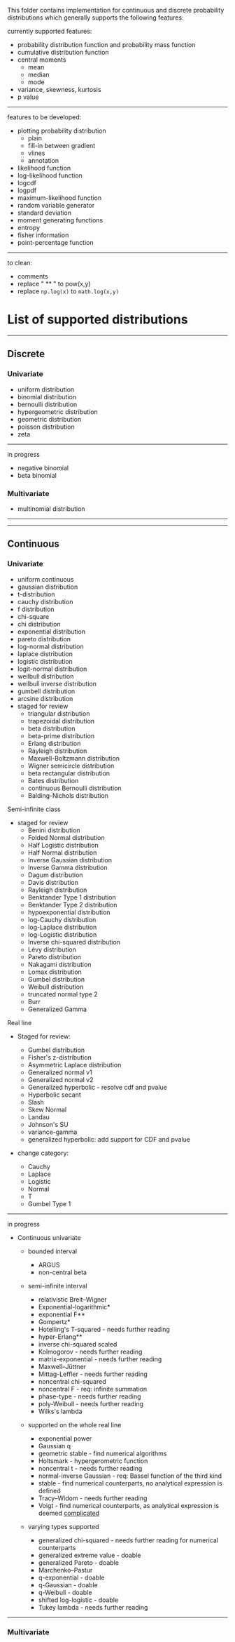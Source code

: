 This folder contains implementation for continuous and discrete probability distributions which generally supports the following features:

currently supported features:
- probability distribution function and probability mass function
- cumulative distribution function 
- central moments 
    - mean 
    - median
    - mode 
- variance, skewness, kurtosis
- p value
----
features to be developed:
- plotting probability distribution
    - plain
    - fill-in between gradient 
    - vlines
    - annotation 
- likelihood function
- log-likelihood function
- logcdf
- logpdf
- maximum-likelihood function
- random variable generator 
- standard deviation
- moment generating functions 
- entropy
- fisher information
- point-percentage function 

----
to clean:
- comments
- replace " ** " to pow(x,y)
- replace `np.log(x)` to `math.log(x,y)`
# List of supported distributions 
---
## Discrete 
### Univariate 
- uniform distribution
- binomial distribution
- bernoulli distribution
- hypergeometric distribution
- geometric distribution
- poisson distribution
- zeta 
--- 
in progress 
- negative binomial 
- beta binomial
### Multivariate
- multinomial distribution
----
----
## Continuous
### Univariate 

- uniform continuous
- gaussian distribution
- t-distribution
- cauchy distribution
- f distribution
- chi-square
- chi distribution
- exponential distribution
- pareto distribution
- log-normal distribution
- laplace distribution
- logistic distribution
- logit-normal distribution
- weilbull distribution
- weilbull inverse distribution
- gumbell distribution
- arcsine distribution
- staged for review
    - triangular distribution
    - trapezoidal distribution
    - beta distribution
    - beta-prime distribution
    - Erlang distribution
    - Rayleigh distribution
    - Maxwell-Boltzmann distribution
    - Wigner semicircle distribution
    - beta rectangular distribution
    - Bates distribution
    - continuous Bernoulli distribution
    - Balding-Nichols distribution

Semi-infinite class
- staged for review
    - Benini distribution
    - Folded Normal distribution
    - Half Logistic distribution
    - Half Normal distribution
    - Inverse Gaussian distribution
    - Inverse Gamma distribution
    - Dagum distribution
    - Davis distribution
    - Rayleigh distribution
    - Benktander Type 1 distribution
    - Benktander Type 2 distribution
    - hypoexponential distribution
    - log-Cauchy distribution
    - log-Laplace distribution
    - log-Logistic distribution
    - Inverse chi-squared distribution
    - Lévy distribution
    - Pareto distribution
    - Nakagami distribution
    <!-- - Rice -->
    - Lomax distribution
    - Gumbel distribution
    - Weibull distribution
    - truncated normal type 2 
    - Burr 
    - Generalized Gamma

Real line
- Staged for review:
    - Gumbel  distribution
    - Fisher's z-distribution
    - Asymmetric Laplace distribution
    - Generalized normal v1
    - Generalized normal v2
    - Generalized hyperbolic - resolve cdf and pvalue
    - Hyperbolic secant
    - Slash 
    - Skew Normal
    - Landau
    - Johnson's SU
    - variance-gamma
    - generalized hyperbolic: add support for CDF and pvalue

- change category:
    - Cauchy
    - Laplace
    - Logistic
    - Normal
    - T
    - Gumbel Type 1

----
in progress
- Continuous univariate 
    - bounded interval
        - ARGUS
        - non-central beta

    - semi-infinite interval
        - relativistic Breit–Wigner 
        - Exponential-logarithmic*
        - exponential F**
        - Gompertz*
        - Hotelling's T-squared - needs further reading
        - hyper-Erlang**
        - inverse chi-squared scaled 
        - Kolmogorov - needs further reading
        - matrix-exponential - needs further reading
        - Maxwell–Jüttner
        - Mittag-Leffler - needs further reading
        - noncentral chi-squared
        - noncentral F - req: infinite summation
        - phase-type - needs further reading
        - poly-Weibull - needs further reading
        - Wilks's lambda

    - supported on the whole real line 
        - exponential power
        - Gaussian q
        - geometric stable - find numerical algorithms
        - Holtsmark - hypergerometric function
        - noncentral t - needs further reading
        - normal-inverse Gaussian - req: Bassel function of the third kind
        - stable - find numerical counterparts, no analytical expression is defined
        - Tracy–Widom - needs further reading
        - Voigt -  find numerical counterparts, as analytical expression is deemed [complicated](https://en.wikipedia.org/wiki/Voigt_profile)
        
    - varying types supported
        - generalized chi-squared  - needs further reading for numerical counterparts
        - generalized extreme value - doable
        - generalized Pareto - doable
        - Marchenko–Pastur
        - q-exponential - doable
        - q-Gaussian - doable
        - q-Weibull - doable
        - shifted log-logistic - doable
        - Tukey lambda - needs further reading

----
### Multivariate
